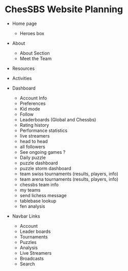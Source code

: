 # ChesSBS Website Planning

- Home page
  - Heroes box
- About 
  - About Section
  - Meet the Team
- Resources
- Activities
- Dashboard 
  - Account Info
  - Preferences
  - Kid mode
  - Follow
  - Leaderboards (Global and Chessbs)
  - Rating history
  - Performance statistics
  - live streamers
  - head to head
  - all followers
  - See ongoing games ?
  - Daily puzzle
  - puzzle dashboard
  - puzzle storm dashboard
  - team swiss tournaments (results, players, info)
  - team arena tournaments (results, players, info)
  - chessbs team info 
  - my teams
  - send lichess message
  - tablebase lookup
  - fen analysis

- Navbar Links
  - Account
  - Leader boards
  - Tournaments
  - Puzzles
  - Analysis
  - Live Streamers
  - Broadcasts
  - Search